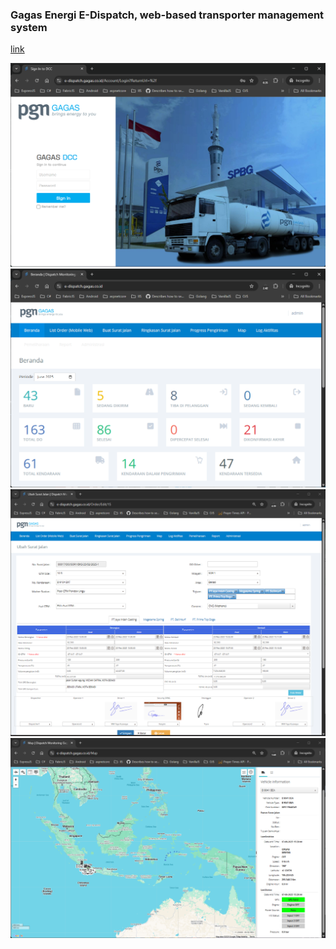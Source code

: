

### Gagas Energi E-Dispatch, web-based transporter management system

 [link](https://e-dispatch.gagas.co.id)

<img src="edispatch.gagas.01.png" width="800"/>
<img src="edispatch.gagas.02.png" width="800"/>
<img src="edispatch.gagas.03.png" width="800"/>
<img src="edispatch.gagas.04.png" width="800"/>